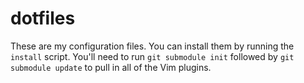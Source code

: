 # dotfiles

These are my configuration files. You can install them by running the `install` script. You'll need to run `git submodule init` followed by `git submodule update` to pull in all of the Vim plugins.
